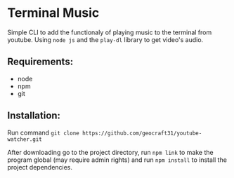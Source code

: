
# Terminal Music

Simple CLI to add the functionaly of playing music to the terminal from youtube. Using `node js` and the `play-dl` library to get video's audio.

## Requirements:
 - node 
 - npm
 - git 

## Installation:

Run command `git clone https://github.com/geocraft31/youtube-watcher.git`

After downloading go to the project directory, run `npm link` to make the program global (may require admin rights) and run `npm install` to install the project dependencies.

